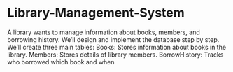 # Library-Management-System
A library wants to manage information about books, members, and borrowing history. We’ll design and implement the database step by step.
We’ll create three main tables:
Books: Stores information about books in the library.
Members: Stores details of library members.
BorrowHistory: Tracks who borrowed which book and when

